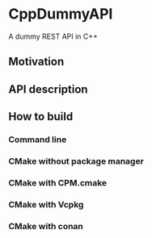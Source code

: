 # CppDummyAPI
A dummy REST API in C++

## Motivation

## API description

## How to build
### Command line

### CMake without package manager

### CMake with CPM.cmake

### CMake with Vcpkg

### CMake with conan